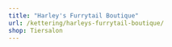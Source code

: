 ```yaml
---
title: "Harley's Furrytail Boutique"
url: /kettering/harleys-furrytail-boutique/
shop: Tiersalon
---
```

